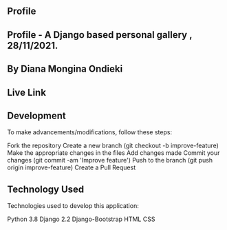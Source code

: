 ## Profile

## Profile - A Django based personal gallery , 28/11/2021.

## By Diana Mongina Ondieki

## Live Link

## Development

To make advancements/modifications, follow these steps:

Fork the repository
Create a new branch (git checkout -b improve-feature)
Make the appropriate changes in the files
Add changes made
Commit your changes (git commit -am 'Improve feature')
Push to the branch (git push origin improve-feature)
Create a Pull Request

## Technology Used

Technologies used to develop this application:

Python 3.8
Django 2.2
Django-Bootstrap
HTML
CSS
